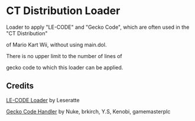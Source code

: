 # CT Distribution Loader

Loader to apply "LE-CODE" and "Gecko Code", which are often used in the "CT Distribution" 

of Mario Kart Wii, without using main.dol.

There is no upper limit to the number of lines of 

gecko code to which this loader can be applied.

## Credits

[LE-CODE Loader](https://mariokartwii.com/showthread.php?tid=1622) by Leseratte

[Gecko Code Handler](https://github.com/dolphin-emu/dolphin/blob/f19651e49b52a08bbd19c5d10ce61bd40143d190/docs/codehandler.s) by Nuke, brkirch, Y.S, Kenobi, gamemasterplc